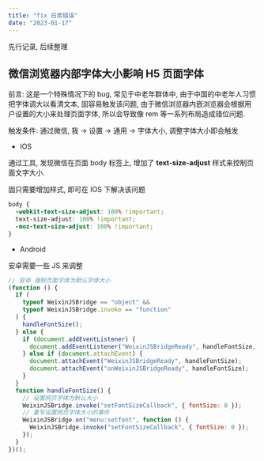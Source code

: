 ```yaml
---
title: "fix 日常错误"
date: "2023-01-17"
---
```


先行记录, 后续整理

## 微信浏览器内部字体大小影响 H5 页面字体

前言: 这是一个特殊情况下的 bug, 常见于中老年群体中, 由于中国的中老年人习惯把字体调大以看清文本, 固容易触发该问题, 由于微信浏览器内嵌浏览器会根据用户设置的大小来处理页面字体, 所以会导致像 rem 等一系列布局造成错位问题.

触发条件: 通过微信, 我 -> 设置 -> 通用 -> 字体大小, 调整字体大小即会触发

- IOS

通过工具, 发现微信在页面 body 标签上, 增加了 **text-size-adjust** 样式来控制页面文字大小.

固只需要增加样式, 即可在 IOS 下解决该问题

```css
body {
  -webkit-text-size-adjust: 100% !important;
  text-size-adjust: 100% !important;
  -moz-text-size-adjust: 100% !important;
}
```

- Android

安卓需要一些 JS 来调整

```js
// 安卓 强制页面字体为默认字体大小
(function () {
  if (
    typeof WeixinJSBridge == "object" &&
    typeof WeixinJSBridge.invoke == "function"
  ) {
    handleFontSize();
  } else {
    if (document.addEventListener) {
      document.addEventListener("WeixinJSBridgeReady", handleFontSize, false);
    } else if (document.attachEvent) {
      document.attachEvent("WeixinJSBridgeReady", handleFontSize);
      document.attachEvent("onWeixinJSBridgeReady", handleFontSize);
    }
  }
  function handleFontSize() {
    // 设置网页字体为默认大小
    WeixinJSBridge.invoke("setFontSizeCallback", { fontSize: 0 });
    // 重写设置网页字体大小的事件
    WeixinJSBridge.on("menu:setfont", function () {
      WeixinJSBridge.invoke("setFontSizeCallback", { fontSize: 0 });
    });
  }
})();
```
